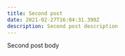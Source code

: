 ```yaml
---
title: Second post
date: 2021-02-27T16:04:31.390Z
description: Second post description
---
```

Second post body